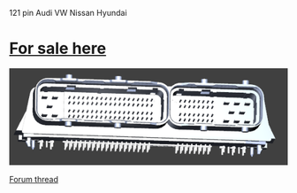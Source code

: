121 pin Audi VW Nissan Hyundai

# [For sale here](https://www.tindie.com/products/russian/ecu-121p-connector-bare-pcb/)

![Connector](connector.png)

[Forum thread](https://rusefi.com/forum/viewtopic.php?t=208)